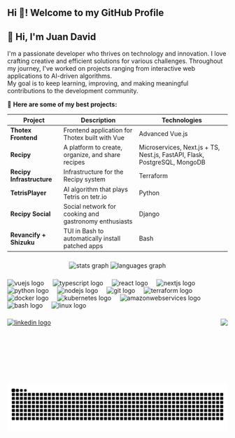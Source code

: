 <h2 align="left">Hi 👋! Welcome to my GitHub Profile</h2>

###

## 🌟 Hi, I'm Juan David

I'm a passionate developer who thrives on technology and innovation. I love crafting creative and efficient solutions for various challenges. Throughout my journey, I've worked on projects ranging from interactive web applications to AI-driven algorithms.  
My goal is to keep learning, improving, and making meaningful contributions to the development community.

📌 **Here are some of my best projects:**

| Project               | Description                                              | Technologies |
|-----------------------|----------------------------------------------------------|--------------|
| **Thotex Frontend**   | Frontend application for Thotex built with Vue           | Advanced Vue.js       |
| **Recipy**            | A platform to create, organize, and share recipes        | Microservices, Next.js + TS, Nest.js, FastAPI, Flask, PostgreSQL, MongoDB |
| **Recipy Infrastructure** | Infrastructure for the Recipy system              | Terraform          |
| **TetrisPlayer**      | AI algorithm that plays Tetris on tetr.io                | Python       |
| **Recipy Social**     | Social network for cooking and gastronomy enthusiasts    | Django         |
| **Revancify + Shizuku** | TUI in Bash to automatically install patched apps | Bash |

###

<div align="center">
  <img src="https://github-readme-stats.vercel.app/api?username=juandvasquezp&hide_title=false&hide_rank=true&show_icons=true&include_all_commits=false&count_private=true&disable_animations=false&theme=dracula&locale=en&hide_border=false" height="150" alt="stats graph"  />
  <img src="https://github-readme-stats.vercel.app/api/top-langs?username=juandvasquezp&locale=en&hide_title=false&layout=compact&card_width=320&langs_count=5&theme=dracula&hide_border=false" height="150" alt="languages graph"  />
</div>

###

<div align="left">
  <img src="https://cdn.jsdelivr.net/gh/devicons/devicon/icons/vuejs/vuejs-original.svg" height="30" alt="vuejs logo"  />
  <img width="12" />
  <img src="https://cdn.jsdelivr.net/gh/devicons/devicon/icons/typescript/typescript-original.svg" height="30" alt="typescript logo"  />
  <img width="12" />
  <img src="https://cdn.jsdelivr.net/gh/devicons/devicon/icons/react/react-original.svg" height="30" alt="react logo"  />
  <img width="12" />
  <img src="https://cdn.jsdelivr.net/gh/devicons/devicon/icons/nextjs/nextjs-original.svg" height="30" alt="nextjs logo"  />
  <img width="12" />
  <img src="https://cdn.jsdelivr.net/gh/devicons/devicon/icons/python/python-original.svg" height="30" alt="python logo"  />
  <img width="12" />
  <img src="https://cdn.jsdelivr.net/gh/devicons/devicon/icons/nodejs/nodejs-original.svg" height="30" alt="nodejs logo"  />
  <img width="12" />
  <img src="https://cdn.jsdelivr.net/gh/devicons/devicon/icons/git/git-original.svg" height="30" alt="git logo"  />
  <img width="12" />
  <img src="https://cdn.jsdelivr.net/gh/devicons/devicon/icons/terraform/terraform-original.svg" height="30" alt="terraform logo"  />
  <img width="12" />
  <img src="https://cdn.jsdelivr.net/gh/devicons/devicon/icons/docker/docker-original.svg" height="30" alt="docker logo"  />
  <img width="12" />
  <img src="https://cdn.jsdelivr.net/gh/devicons/devicon/icons/kubernetes/kubernetes-plain.svg" height="30" alt="kubernetes logo"  />
  <img width="12" />
  <img src="https://cdn.jsdelivr.net/gh/devicons/devicon/icons/amazonwebservices/amazonwebservices-line-wordmark.svg" height="30" alt="amazonwebservices logo"  />
  <img width="12" />
  <img src="https://cdn.jsdelivr.net/gh/devicons/devicon/icons/bash/bash-original.svg" height="30" alt="bash logo"  />
  <img width="12" />
  <img src="https://cdn.jsdelivr.net/gh/devicons/devicon/icons/linux/linux-original.svg" height="30" alt="linux logo"  />
</div>

###

<img align="right" height="150" src="https://avatars.githubusercontent.com/u/47906946?v=4"  />

###

<div align="left">
  <a href="https://www.linkedin.com/in/juan-david-vasquez-pinzon/" target="_blank">
    <img src="https://img.shields.io/static/v1?message=LinkedIn&logo=linkedin&label=&color=0077B5&logoColor=white&labelColor=&style=for-the-badge" height="35" alt="linkedin logo"  />
  </a>
</div>

###

<br clear="both">

<img src="https://raw.githubusercontent.com/juandvasquezp/juandvasquezp/output/snake.svg" alt="Snake animation" />

###
